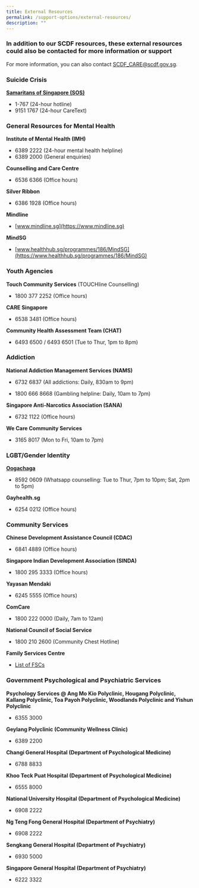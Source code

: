 ```yaml
---
title: External Resources
permalink: /support-options/external-resources/
description: ""
---
```

### In addition to our SCDF resources, these external resources could also be contacted for more information or support
For more information, you can also contact SCDF_CARE@scdf.gov.sg.

### Suicide Crisis 
**[Samaritans of Singapore (SOS)](https://www.sos.org.sg/)**
* 1-767 (24-hour hotline)
* 9151 1767 (24-hour CareText)

### General Resources for Mental Health
**Institute of Mental Health (IMH)**
* 6389 2222 (24-hour mental health helpline)
* 6389 2000 (General enquiries)

**Counselling and Care Centre**
* 6536 6366 (Office hours)

**Silver Ribbon**
* 6386 1928 (Office hours)

**Mindline**
* [www.mindline.sg](https://www.mindline.sg)

**MindSG**
* [www.healthhub.sg/programmes/186/MindSG](https://www.healthhub.sg/programmes/186/MindSG)

### Youth Agencies
**Touch Community Services** (TOUCHline Counselling)
* 1800 377 2252 (Office hours)

**CARE Singapore**
* 6538 3481 (Office hours)

**Community Health Assessment Team (CHAT)**
* 6493 6500 / 6493 6501 (Tue to Thur, 1pm to 8pm)

### Addiction
**National Addiction Management Services (NAMS)**
* 6732 6837 (All addictions: Daily, 830am to 9pm)

* 1800 666 8668 (Gambling helpline: Daily, 10am to 7pm)

**Singapore Anti-Narcotics Association (SANA)**
* 6732 1122 (Office hours)

**We Care Community Services**
* 3165 8017 (Mon to Fri, 10am to 7pm)

### LGBT/Gender Identity
**[Oogachaga](https://oogachaga.com/)**
* 8592 0609 (Whatsapp counselling: Tue to Thur, 7pm to 10pm; Sat, 2pm to 5pm)

**Gayhealth.sg**
* 6254 0212 (Office hours)

### Community Services 
**Chinese Development Assistance Council (CDAC)**
* 6841 4889 (Office hours)

**Singapore Indian Development Association (SINDA)**
* 1800 295 3333 (Office hours)

**Yayasan Mendaki**
* 6245 5555 (Office hours)

**ComCare**
* 1800 222 0000 (Daily, 7am to 12am)

**National Council of Social Service**
* 1800 210 2600 (Community Chest Hotline)

**Family Services Centre**
* [List of FSCs](https://www.msf.gov.sg/docs/default-source/default-document-library/list-of-fscs-in-operation.pdf?sfvrsn=a5c56cc_3) 


### Government Psychological and Psychiatric Services
**Psychology Services @ Ang Mo Kio Polyclinic, Hougang Polyclinic, Kallang Polyclinic, Toa Payoh Polyclinic, Woodlands Polyclinic and Yishun Polyclinic**
* 6355 3000

**Geylang Polyclinic (Community Wellness Clinic)**
* 6389 2200

**Changi General Hospital (Department of Psychological Medicine)**
* 6788 8833

**Khoo Teck Puat Hospital (Department of Psychological Medicine)**
* 6555 8000

**National University Hospital (Department of Psychological Medicine)**
* 6908 2222

**Ng Teng Fong General Hospital (Department of Psychiatry)**
* 6908 2222

**Sengkang General Hospital (Department of Psychiatry)**
* 6930 5000

**Singapore General Hospital (Department of Psychiatry)**
* 6222 3322